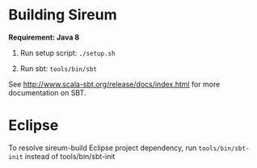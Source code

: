 Building Sireum
===============

**Requirement: Java 8**

1. Run setup script: `./setup.sh`

2. Run sbt: `tools/bin/sbt`

See http://www.scala-sbt.org/release/docs/index.html for more documentation on SBT.


Eclipse
=======

To resolve sireum-build Eclipse project dependency, run `tools/bin/sbt-init` instead
of tools/bin/sbt-init
